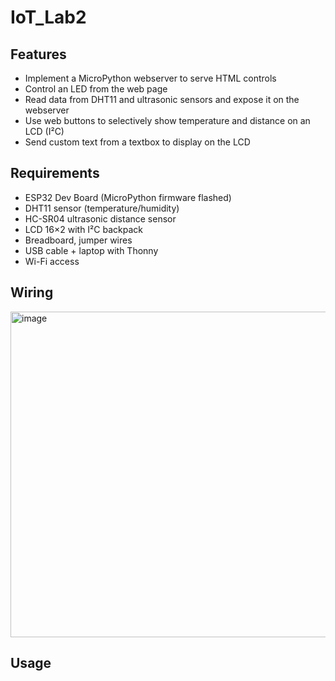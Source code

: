 # IoT_Lab2
  ## Features
  - Implement a MicroPython webserver to serve HTML controls
  - Control an LED from the web page
  - Read data from DHT11 and ultrasonic sensors and expose it on the webserver
  - Use web buttons to selectively show temperature and distance on an LCD (I²C)
  - Send custom text from a textbox to display on the LCD
  
  ## Requirements
  - ESP32 Dev Board (MicroPython firmware flashed)
  - DHT11 sensor (temperature/humidity)
  - HC-SR04 ultrasonic distance sensor
  - LCD 16×2 with I²C backpack
  - Breadboard, jumper wires
  - USB cable + laptop with Thonny
  - Wi-Fi access
  
  ## Wiring
  
  <img width="984" height="521" alt="image" src="https://github.com/user-attachments/assets/06ba0b14-c732-4ca9-9eff-a342dd8668e6" />
  
  ## Usage
  
